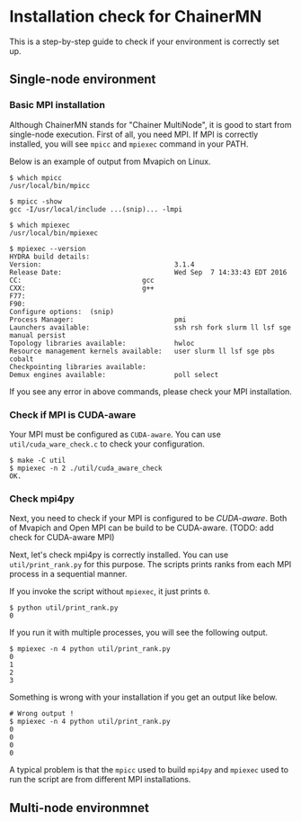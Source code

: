 # Installation check for ChainerMN

This is a step-by-step guide to check if your environment is correctly set up.

## Single-node environment

### Basic MPI installation

Although ChainerMN stands for "Chainer MultiNode", it is good to start from single-node execution. 
First of all, you need MPI. If MPI is correctly installed, you will see `mpicc` and `mpiexec` command in your PATH.

Below is an example of output from Mvapich on Linux.

    $ which mpicc
    /usr/local/bin/mpicc

    $ mpicc -show
    gcc -I/usr/local/include ...(snip)... -lmpi

    $ which mpiexec
    /usr/local/bin/mpiexec
    
    $ mpiexec --version
    HYDRA build details:
    Version:                                 3.1.4
    Release Date:                            Wed Sep  7 14:33:43 EDT 2016
    CC:                              gcc
    CXX:                             g++
    F77:
    F90:
    Configure options:  (snip)
    Process Manager:                         pmi
    Launchers available:                     ssh rsh fork slurm ll lsf sge manual persist
    Topology libraries available:            hwloc
    Resource management kernels available:   user slurm ll lsf sge pbs cobalt
    Checkpointing libraries available:
    Demux engines available:                 poll select
    
If you see any error in above commands, please check your MPI installation.

### Check if MPI is CUDA-aware

Your MPI must be configured as `CUDA-aware`. You can use
`util/cuda_ware_check.c` to check your configuration.

    $ make -C util
    $ mpiexec -n 2 ./util/cuda_aware_check
    OK.
    
### Check mpi4py

Next, you need to check if your MPI is configured to be
*CUDA-aware*. Both of Mvapich and Open MPI can be build to be
CUDA-aware.  (TODO: add check for CUDA-aware MPI)


Next, let's check mpi4py is correctly installed. You can use
`util/print_rank.py` for this purpose. The scripts prints ranks from
each MPI process in a sequential manner.

If you invoke the script without `mpiexec`, it just prints `0`.

    $ python util/print_rank.py
    0
    
If you run it with multiple processes, you will see the following output.

    $ mpiexec -n 4 python util/print_rank.py
    0
    1
    2
    3

Something is wrong with your installation if you get an output like below.

    # Wrong output !
    $ mpiexec -n 4 python util/print_rank.py
    0
    0
    0
    0
    
A typical problem is that the `mpicc` used to build `mpi4py` and
`mpiexec` used to run the script are from different MPI installations.


## Multi-node environmnet


